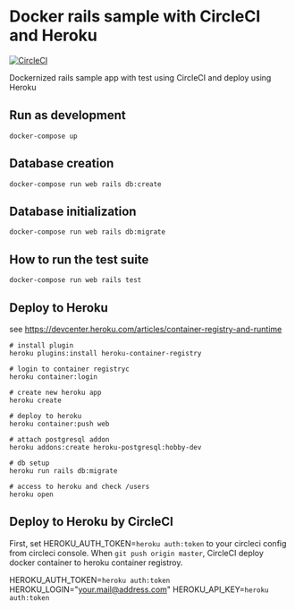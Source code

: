 # Docker rails sample with CircleCI and Heroku
[![CircleCI](https://circleci.com/gh/Kesin11/docker_rails_sample/tree/master.svg?style=svg)](https://circleci.com/gh/Kesin11/docker_rails_sample/tree/master)

Dockernized rails sample app with test using CircleCI and deploy using Heroku

## Run as development

```
docker-compose up
```

## Database creation

```
docker-compose run web rails db:create
```

## Database initialization

```
docker-compose run web rails db:migrate
```

## How to run the test suite

```
docker-compose run web rails test
```

## Deploy to Heroku
see https://devcenter.heroku.com/articles/container-registry-and-runtime

```
# install plugin
heroku plugins:install heroku-container-registry

# login to container registryc
heroku container:login

# create new heroku app
heroku create

# deploy to heroku
heroku container:push web

# attach postgresql addon
heroku addons:create heroku-postgresql:hobby-dev

# db setup
heroku run rails db:migrate

# access to heroku and check /users
heroku open
```

## Deploy to Heroku by CircleCI
First, set HEROKU_AUTH_TOKEN=`heroku auth:token` to your circleci config from circleci console.
When `git push origin master`, CircleCI deploy docker container to heroku container registroy.

HEROKU_AUTH_TOKEN=`heroku auth:token`
HEROKU_LOGIN="your.mail@address.com"
HEROKU_API_KEY=`heroku auth:token`
